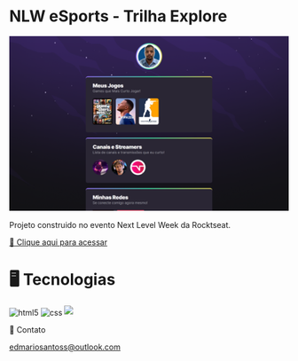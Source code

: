 # NLW eSports - Trilha Explore
![preview](./.github/Preview%20.png)

Projeto construido no evento Next Level Week da Rocktseat.

[🔗 Clique aqui para acessar](https://edmarioo.github.io/nlw/)


# 🖥️ Tecnologias


<img align= "center" alt="html5" src="https://img.shields.io/badge/HTML5-E34F26?style=for-the-badge&logo=html5&logoColor=white"/>
<img align= "center" alt="css" src="https://img.shields.io/badge/CSS3-1572B6?style=for-the-badge&logo=css3&logoColor=white"/>


<img src="https://img.shields.io/badge/GitHub-100000?style=for-the-badge&logo=github&logoColor=white">

💙 Contato 

edmariosantoss@outlook.com